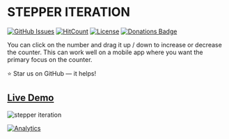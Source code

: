 # STEPPER ITERATION

[![GitHub Issues](https://img.shields.io/badge/contributions-welcome-brightgreen.svg?style=flat)](https://github.com/alikinvv/stepper-iteration/issues)  [![HitCount](http://hits.dwyl.com/alikinvv/stepper-iteration.svg)](http://hits.dwyl.com/alikinvv/stepper-iteration)  [![License](https://img.shields.io/badge/license-MIT-blue.svg)](https://opensource.org/licenses/MIT)  [![Donations Badge](https://yourdonation.rocks/images/badge.svg)](https://www.paypal.me/alikinvv)

You can click on the number and drag it up / down to increase or decrease the counter. This can work well on a mobile app where you want the primary focus on the counter.

:star: Star us on GitHub — it helps!

## [Live Demo](https://alikinvv.github.io/stepper-iteration/build)

![stepper iteration](https://cdn.dribbble.com/users/1773016/screenshots/5737183/2.gif)

[![Analytics](https://ga-beacon.appspot.com/UA-31485994-5/stepper-iteration-repo)](https://github.com/alikinvv/stepper-iteration)
